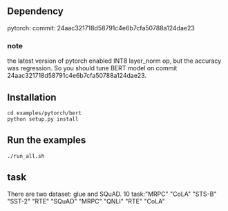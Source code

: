 ## Dependency
pytorch: commit: 24aac321718d58791c4e6b7cfa50788a124dae23
### note
the latest version of pytorch enabled INT8 layer_norm op, but the accuracy was regression. So you should tune BERT model on commit 24aac321718d58791c4e6b7cfa50788a124dae23.
## Installation
```
cd examples/pytorch/bert
python setup.py install
```

## Run the examples

```
./run_all.sh
```
## task
There are two dataset: glue and SQuAD.
10 task:"MRPC" "CoLA" "STS-B" "SST-2" "RTE" "SQuAD" "MRPC" "QNLI" "RTE" "CoLA"


